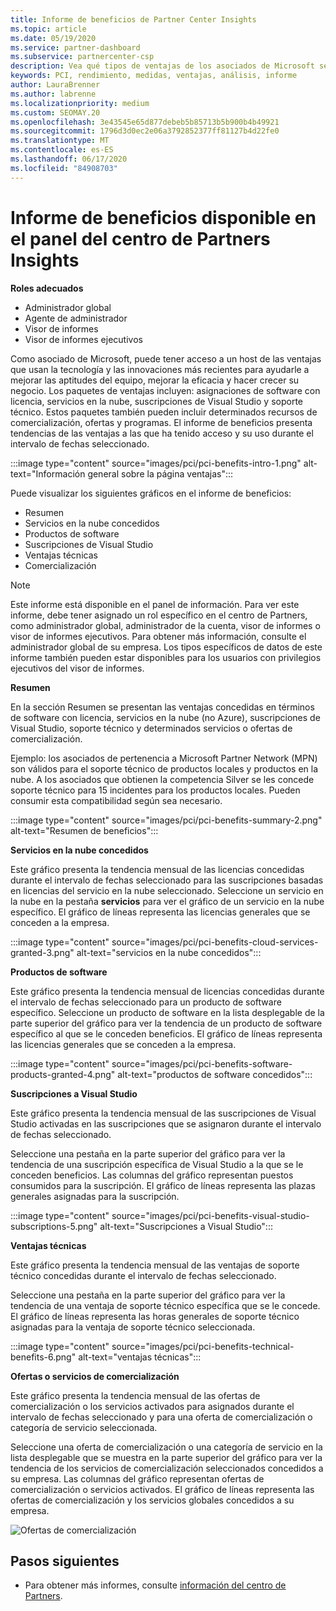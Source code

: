 ```yaml
---
title: Informe de beneficios de Partner Center Insights
ms.topic: article
ms.date: 05/19/2020
ms.service: partner-dashboard
ms.subservice: partnercenter-csp
description: Vea qué tipos de ventajas de los asociados de Microsoft se le han concedido para ayudar a crecer su negocio, mejorar la eficacia y mejorar los conocimientos del equipo.
keywords: PCI, rendimiento, medidas, ventajas, análisis, informe
author: LauraBrenner
ms.author: labrenne
ms.localizationpriority: medium
ms.custom: SEOMAY.20
ms.openlocfilehash: 3e43545e65d877debeb5b85713b5b900b4b49921
ms.sourcegitcommit: 1796d3d0ec2e06a3792852377ff81127b4d22fe0
ms.translationtype: MT
ms.contentlocale: es-ES
ms.lasthandoff: 06/17/2020
ms.locfileid: "84908703"
---
```

# <a name="benefits-report-available-from-the-partner-center-insights-dashboard"></a>Informe de beneficios disponible en el panel del centro de Partners Insights

**Roles adecuados**

- Administrador global
- Agente de administrador
- Visor de informes
- Visor de informes ejecutivos

Como asociado de Microsoft, puede tener acceso a un host de las ventajas que usan la tecnología y las innovaciones más recientes para ayudarle a mejorar las aptitudes del equipo, mejorar la eficacia y hacer crecer su negocio. Los paquetes de ventajas incluyen: asignaciones de software con licencia, servicios en la nube, suscripciones de Visual Studio y soporte técnico. Estos paquetes también pueden incluir determinados recursos de comercialización, ofertas y programas. El informe de beneficios presenta tendencias de las ventajas a las que ha tenido acceso y su uso durante el intervalo de fechas seleccionado.

:::image type="content" source="images/pci/pci-benefits-intro-1.png" alt-text="Información general sobre la página ventajas":::

Puede visualizar los siguientes gráficos en el informe de beneficios:

- Resumen
- Servicios en la nube concedidos
- Productos de software
- Suscripciones de Visual Studio
- Ventajas técnicas
- Comercialización

 > [!NOTE]
 > Este informe está disponible en el panel de información. Para ver este informe, debe tener asignado un rol específico en el centro de Partners, como administrador global, administrador de la cuenta, visor de informes o visor de informes ejecutivos. Para obtener más información, consulte el administrador global de su empresa. Los tipos específicos de datos de este informe también pueden estar disponibles para los usuarios con privilegios ejecutivos del visor de informes.

**Resumen**

En la sección Resumen se presentan las ventajas concedidas en términos de software con licencia, servicios en la nube (no Azure), suscripciones de Visual Studio, soporte técnico y determinados servicios o ofertas de comercialización.

Ejemplo: los asociados de pertenencia a Microsoft Partner Network (MPN) son válidos para el soporte técnico de productos locales y productos en la nube. A los asociados que obtienen la competencia Silver se les concede soporte técnico para 15 incidentes para los productos locales. Pueden consumir esta compatibilidad según sea necesario. 

:::image type="content" source="images/pci/pci-benefits-summary-2.png" alt-text="Resumen de beneficios":::

**Servicios en la nube concedidos**

Este gráfico presenta la tendencia mensual de las licencias concedidas durante el intervalo de fechas seleccionado para las suscripciones basadas en licencias del servicio en la nube seleccionado.
Seleccione un servicio en la nube en la pestaña **servicios** para ver el gráfico de un servicio en la nube específico. El gráfico de líneas representa las licencias generales que se conceden a la empresa.

:::image type="content" source="images/pci/pci-benefits-cloud-services-granted-3.png" alt-text="servicios en la nube concedidos":::

**Productos de software**

Este gráfico presenta la tendencia mensual de licencias concedidas durante el intervalo de fechas seleccionado para un producto de software específico. Seleccione un producto de software en la lista desplegable de la parte superior del gráfico para ver la tendencia de un producto de software específico al que se le conceden beneficios. El gráfico de líneas representa las licencias generales que se conceden a la empresa.

:::image type="content" source="images/pci/pci-benefits-software-products-granted-4.png" alt-text="productos de software concedidos":::

**Suscripciones a Visual Studio**

Este gráfico presenta la tendencia mensual de las suscripciones de Visual Studio activadas en las suscripciones que se asignaron durante el intervalo de fechas seleccionado.

Seleccione una pestaña en la parte superior del gráfico para ver la tendencia de una suscripción específica de Visual Studio a la que se le conceden beneficios. Las columnas del gráfico representan puestos consumidos para la suscripción. El gráfico de líneas representa las plazas generales asignadas para la suscripción.

:::image type="content" source="images/pci/pci-benefits-visual-studio-subscriptions-5.png" alt-text="Suscripciones a Visual Studio":::

**Ventajas técnicas**

Este gráfico presenta la tendencia mensual de las ventajas de soporte técnico concedidas durante el intervalo de fechas seleccionado.

Seleccione una pestaña en la parte superior del gráfico para ver la tendencia de una ventaja de soporte técnico específica que se le concede. El gráfico de líneas representa las horas generales de soporte técnico asignadas para la ventaja de soporte técnico seleccionada.

:::image type="content" source="images/pci/pci-benefits-technical-benefits-6.png" alt-text="ventajas técnicas":::

**Ofertas o servicios de comercialización**

Este gráfico presenta la tendencia mensual de las ofertas de comercialización o los servicios activados para asignados durante el intervalo de fechas seleccionado y para una oferta de comercialización o categoría de servicio seleccionada.

Seleccione una oferta de comercialización o una categoría de servicio en la lista desplegable que se muestra en la parte superior del gráfico para ver la tendencia de los servicios de comercialización seleccionados concedidos a su empresa. Las columnas del gráfico representan ofertas de comercialización o servicios activados. El gráfico de líneas representa las ofertas de comercialización y los servicios globales concedidos a su empresa.

![Ofertas de comercialización](images/pci/pci-benefits-go-to-market-7.png)

## <a name="next-steps"></a>Pasos siguientes

- Para obtener más informes, consulte [información del centro de Partners](partner-center-insights.md).
